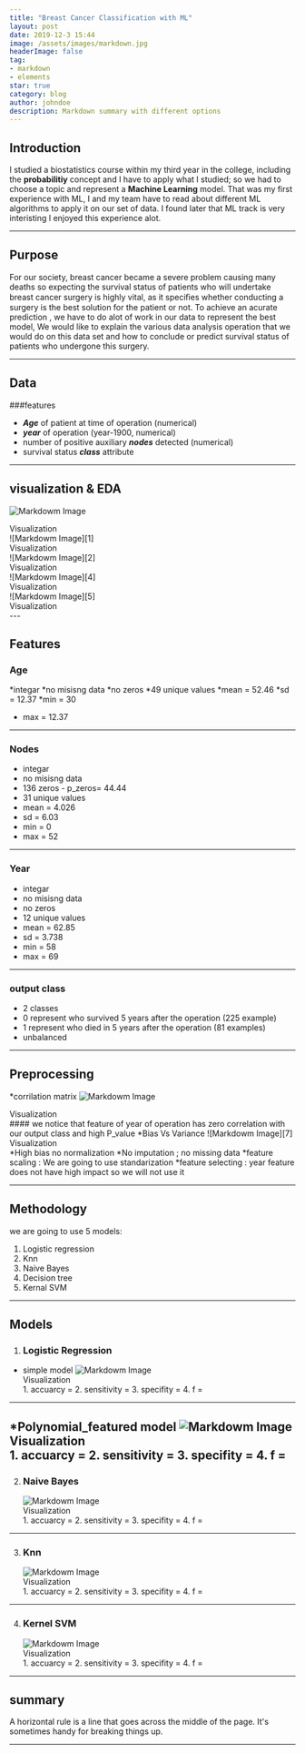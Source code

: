 ```yaml
---
title: "Breast Cancer Classification with ML"
layout: post
date: 2019-12-3 15:44
image: /assets/images/markdown.jpg
headerImage: false
tag:
- markdown
- elements
star: true
category: blog
author: johndoe
description: Markdown summary with different options
---
```


## Introduction

I studied a biostatistics course within my third year in the college,
 including the **probabilitiy** concept and I have to apply what I studied;
 so we had to choose a topic and represent a **Machine Learning** model.
 That was my first experience with ML, I and my team have to read about 
 different ML algorithms to apply it on our set of data.
 I found later that ML track is very interisting I enjoyed this experience alot.


---

## Purpose

For our society, breast cancer became a severe problem causing many deaths so  expecting the survival status of patients who will undertake breast cancer surgery is highly vital,
 as it speciﬁes whether conducting a surgery is the best solution for the patient or not. 
 To achieve an acurate prediction , we have to do alot of work in our data to represent the best model,
 We would like to explain the various data analysis operation that we would do on this data set and how to conclude or predict 
 survival status of patients who undergone this surgery.

---
## Data 
###features 
  * ***Age*** of patient at time of operation (numerical)
  * ***year*** of operation (year-1900, numerical)
  * number of positive auxiliary ***nodes*** detected (numerical)
  * survival status ***class*** attribute
---
## visualization & EDA
  ![Markdowm Image][3]
  <figcaption class="caption">Visualization</figcaption>
  ![Markdowm Image][1]
  <figcaption class="caption">Visualization</figcaption>
  ![Markdowm Image][2]
  <figcaption class="caption">Visualization</figcaption>
  ![Markdowm Image][4]
  <figcaption class="caption">Visualization</figcaption>
  ![Markdowm Image][5]
  <figcaption class="caption">Visualization</figcaption> 
---

## Features

### Age
   *integar
   *no misisng data
   *no zeros
   *49  unique values
   *mean = 52.46
   *sd = 12.37
   *min = 30
   * max = 12.37

---	 
### Nodes
   * integar
   * no misisng data
   * 136 zeros - p_zeros= 44.44
   * 31 unique values
   * mean = 4.026
   * sd = 6.03
   * min = 0
   * max = 52
---
### Year
   * integar
   * no misisng data
   * no zeros
   * 12 unique values
   * mean = 62.85
   * sd = 3.738
   * min = 58
   * max = 69
---	 
### output class
   * 2 classes
   * 0 represent who survived 5 years after the operation (225 example)
   * 1 represent who died in 5 years after the operation (81 examples)
   * unbalanced
	 
	 
---

## Preprocessing
 *corrilation matrix
![Markdowm Image][6]
 <figcaption class="caption">Visualization</figcaption>
#### we notice that feature of year of operation has zero correlation with our output class and high P_value
 *Bias Vs Variance
![Markdowm Image][7]
  <figcaption class="caption">Visualization</figcaption>
 *High bias no normalization
 *No imputation ; no missing data
 *feature scaling : We are going to use standarization  
 *feature selecting : year feature does not have high impact so we will not use it

---
## Methodology
we are going to use 5 models:
1. Logistic regression
2. Knn
3. Naive Bayes
4. Decision tree
5. Kernal SVM

---

## Models
 1. ### Logistic Regression
  * simple model
    ![Markdowm Image][8]
	<figcaption class="caption">Visualization</figcaption>
    1. accuarcy =
    2. sensitivity =
	3. specifity =  
	4. f =
---		 
   *Polynomial_featured model
    ![Markdowm Image][9]
	<figcaption class="caption">Visualization</figcaption>
    1. accuarcy =
    2. sensitivity =
    3. specifity = 
	4. f =
---		 
 2. ### Naive Bayes
    ![Markdowm Image][10]
    <figcaption class="caption">Visualization</figcaption>
    1. accuarcy =
    2. sensitivity =
	3. specifity = 
	4. f =
---		 
 3. ### Knn
    ![Markdowm Image][11]
	<figcaption class="caption">Visualization</figcaption>
	1. accuarcy =
    2. sensitivity =
	3. specifity = 
	4. f =
---		 
 4. ### Kernel SVM
    ![Markdowm Image][12]
    <figcaption class="caption">Visualization</figcaption>
	1. accuarcy =
    2. sensitivity =
	3. specifity = 
	4. f =
	
---		 
## summary

A horizontal rule is a line that goes across the middle of the page.
It's sometimes handy for breaking things up.


---





[1]: https://mohamedkamal77.github.io/assets/images/EDA_FREQ.png
[2]: https://mohamedkamal77.github.io/assets/images/EDA_OUT_freq.png
[3]: https://mohamedkamal77.github.io/assets/images/vis.png
[4]: https://mohamedkamal77.github.io/assets/images/sunflower.png
[5]: https://mohamedkamal77.github.io/assets/images/boxplot.png
[6]: https://mohamedkamal77.github.io/assets/images/Bias_Vs_Variance.jpg
[7]: https://mohamedkamal77.github.io/assets/images/bias_vs_variance.png
[8]: https://mohamedkamal77.github.io/assets/images/simple_Logistic.jpg
[9]: https://mohamedkamal77.github.io/assets/images/FINAL_LOGISTIC.jpg
[10]: https://mohamedkamal77.github.io/assets/images/NB.jpg
[11]: https://mohamedkamal77.github.io/assets/images/KNN.jpg
[12]: https://mohamedkamal77.github.io/assets/images/Kernel.jpg
